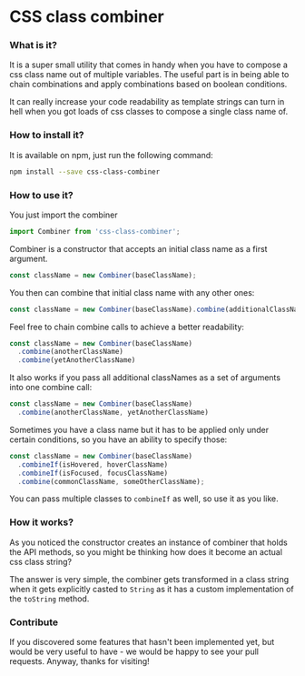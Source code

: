 # CSS class combiner


### What is it?
It is a super small utility that comes in handy when you have to compose a css class name out of multiple variables. The useful part is in being able to chain combinations and apply combinations based on boolean conditions.

It can really increase your code readability as template strings can turn in hell when you got loads of css classes to compose a single class name of.

### How to install it?
It is available on npm, just run the following command:
```bash
npm install --save css-class-combiner
```

### How to use it?
You just import the combiner
```javascript
import Combiner from 'css-class-combiner';
```

Combiner is a constructor that accepts an initial class name as a first argument.
```javascript
const className = new Combiner(baseClassName);
```

You then can combine that initial class name with any other ones:
```javascript
const className = new Combiner(baseClassName).combine(additionalClassName)
```

Feel free to chain combine calls to achieve a better readability:
```javascript
const className = new Combiner(baseClassName)
  .combine(anotherClassName)
  .combine(yetAnotherClassName)
```

It also works if you pass all additional classNames as a set of arguments into one combine call:

```javascript
const className = new Combiner(baseClassName)
  .combine(anotherClassName, yetAnotherClassName)
```

Sometimes you have a class name but it has to be applied only under certain conditions, so you have an ability to specify those:

```javascript
const className = new Combiner(baseClassName)
  .combineIf(isHovered, hoverClassName)
  .combineIf(isFocused, focusClassName)
  .combine(commonClassName, someOtherClassName);
```

You can pass multiple classes to `combineIf` as well, so use it as you like.

### How it works?
As you noticed the constructor creates an instance of combiner that holds the API methods, so you might be thinking how does it become an actual css class string?

The answer is very simple, the combiner gets transformed in a class string when it gets explicitly casted to `String` as it has a custom implementation of the `toString` method.

### Contribute
If you discovered some features that hasn't been implemented yet, but would be very useful to have - we would be happy to see your pull requests. Anyway, thanks for visiting!